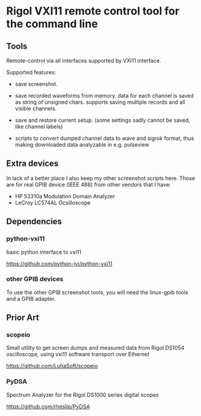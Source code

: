 
# Rigol VXI11 remote control tool for the command line

## Tools

Remote-control via all interfaces supported by VXI11 interface.

Supported features:

* save screenshot.

* save recorded waveforms from memory. data for each channel is saved as string of unsigned chars. supports saving multiple records and all visible channels.

* save and restore current setup. (some settings sadly cannot be saved, like channel labels)

* scripts to convert dumped channel data to wave and sigrok format, thus making downloaded data analyzable in e.g. pulseview

## Extra devices

In lack of a better place I also keep my other screenshot scripts here.
Those are for real GPIB device (IEEE 488) from other vendors that I have:

 * HP 53310a Modulation Domain Analyzer
 * LeCroy LC574AL Ocsilloscope

## Dependencies

### python-vxi11

basic python interface to vxi11

https://github.com/python-ivi/python-vxi11

### other GPIB devices

To use the other GPIB screenshot tools, you will need the linux-gpib tools and a GPIB adapter.

## Prior Art

### scopeio

Small utility to get screen dumps and measured data from Rigol DS1054 oscilloscope, using vxi11 software transport over Ethernet

https://github.com/LuhaSoft/scopeio

### PyDSA

Spectrum Analyzer for the Rigol DS1000 series digital scopes

https://github.com/rheslip/PyDSA

